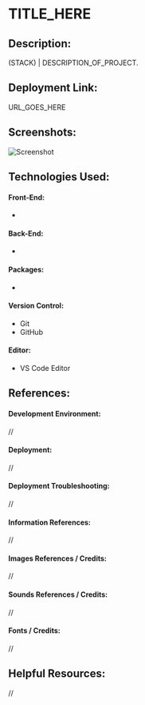 # TITLE_HERE
## Description:
(STACK) | DESCRIPTION_OF_PROJECT.

## Deployment Link:
URL_GOES_HERE

## Screenshots:
![Screenshot](LOCATION_OF_FILE)

## Technologies Used:
#### Front-End:
- 
#### Back-End:
- 
#### Packages:
- 
#### Version Control:
- Git
- GitHub
#### Editor:
- VS Code Editor

## References:
#### Development Environment:
//

#### Deployment:
// 

#### Deployment Troubleshooting:
// 

#### Information References:
// 

#### Images References / Credits:
//

#### Sounds References / Credits:
//

#### Fonts / Credits:
// 

## Helpful Resources:
// 